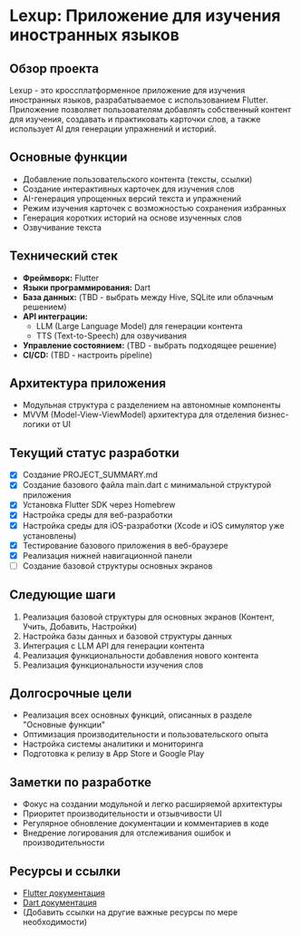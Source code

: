 # Lexup: Приложение для изучения иностранных языков

## Обзор проекта
Lexup - это кроссплатформенное приложение для изучения иностранных языков, разрабатываемое с использованием Flutter. Приложение позволяет пользователям добавлять собственный контент для изучения, создавать и практиковать карточки слов, а также использует AI для генерации упражнений и историй.

## Основные функции
- Добавление пользовательского контента (тексты, ссылки)
- Создание интерактивных карточек для изучения слов
- AI-генерация упрощенных версий текста и упражнений
- Режим изучения карточек с возможностью сохранения избранных
- Генерация коротких историй на основе изученных слов
- Озвучивание текста

## Технический стек
- **Фреймворк:** Flutter
- **Языки программирования:** Dart
- **База данных:** (TBD - выбрать между Hive, SQLite или облачным решением)
- **API интеграции:** 
  - LLM (Large Language Model) для генерации контента
  - TTS (Text-to-Speech) для озвучивания
- **Управление состоянием:** (TBD - выбрать подходящее решение)
- **CI/CD:** (TBD - настроить pipeline)

## Архитектура приложения
- Модульная структура с разделением на автономные компоненты
- MVVM (Model-View-ViewModel) архитектура для отделения бизнес-логики от UI

## Текущий статус разработки
- [x] Создание PROJECT_SUMMARY.md
- [x] Создание базового файла main.dart с минимальной структурой приложения
- [x] Установка Flutter SDK через Homebrew
- [x] Настройка среды для веб-разработки
- [x] Настройка среды для iOS-разработки (Xcode и iOS симулятор уже установлены)
- [x] Тестирование базового приложения в веб-браузере
- [x] Реализация нижней навигационной панели
- [ ] Создание базовой структуры основных экранов

## Следующие шаги
1. Реализация базовой структуры для основных экранов (Контент, Учить, Добавить, Настройки)
2. Настройка базы данных и базовой структуры данных
3. Интеграция с LLM API для генерации контента
4. Реализация функциональности добавления нового контента
5. Реализация функциональности изучения слов

## Долгосрочные цели
- Реализация всех основных функций, описанных в разделе "Основные функции"
- Оптимизация производительности и пользовательского опыта
- Настройка системы аналитики и мониторинга
- Подготовка к релизу в App Store и Google Play

## Заметки по разработке
- Фокус на создании модульной и легко расширяемой архитектуры
- Приоритет производительности и отзывчивости UI
- Регулярное обновление документации и комментариев в коде
- Внедрение логирования для отслеживания ошибок и производительности

## Ресурсы и ссылки
- [Flutter документация](https://flutter.dev/docs)
- [Dart документация](https://dart.dev/guides)
- (Добавить ссылки на другие важные ресурсы по мере необходимости)
